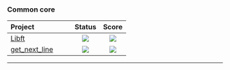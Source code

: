 ### Common core
 <div align="center">
 
 | Project                                                      |      Status       | Score |
 | :----------------------------------------------------------- | :----------: | :------------: |
 |[Libft](https://github.com/davidmonteiro03/42-Cursus/tree/main/RANK00/libft)                | <img src="https://img.shields.io/badge/done-sucess" /> | <img src="https://img.shields.io/badge/125%20%2F%20100%20%E2%98%85-success" />  |
 |[get_next_line](https://github.com/Drkpulse/libft)                | <img src="https://img.shields.io/badge/done-sucess" /> | <img src="https://img.shields.io/badge/125%20%2F%20100%20%E2%98%85-success" />  |
 
 ------
 </div>

